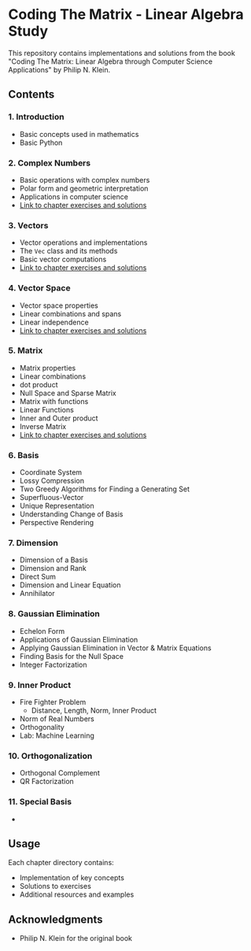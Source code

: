 # Coding The Matrix - Linear Algebra Study

This repository contains implementations and solutions from the book "Coding The Matrix: Linear Algebra through Computer Science Applications" by Philip N. Klein.

## Contents

### 1. Introduction
- Basic concepts used in mathematics
- Basic Python

### 2. Complex Numbers
- Basic operations with complex numbers
- Polar form and geometric interpretation
- Applications in computer science
- [Link to chapter exercises and solutions](./02_complex_numbers/)

### 3. Vectors
- Vector operations and implementations
- The `Vec` class and its methods
- Basic vector computations
- [Link to chapter exercises and solutions](./03_vectors/)

### 4. Vector Space
- Vector space properties
- Linear combinations and spans
- Linear independence
- [Link to chapter exercises and solutions](./04_vector_space/)

### 5. Matrix
- Matrix properties
- Linear combinations
- dot product
- Null Space and Sparse Matrix
- Matrix with functions
- Linear Functions
- Inner and Outer product
- Inverse Matrix
- [Link to chapter exercises and solutions](./05_matrix/)

### 6. Basis
- Coordinate System
- Lossy Compression
- Two Greedy Algorithms for Finding a Generating Set
- Superfluous-Vector
- Unique Representation
- Understanding Change of Basis
- Perspective Rendering

### 7. Dimension
- Dimension of a Basis
- Dimension and Rank
- Direct Sum
- Dimension and Linear Equation
- Annihilator

### 8. Gaussian Elimination
- Echelon Form
- Applications of Gaussian Elimination
- Applying Gaussian Elimination in Vector & Matrix Equations
- Finding Basis for the Null Space
- Integer Factorization

### 9. Inner Product
- Fire Fighter Problem
  - Distance, Length, Norm, Inner Product
- Norm of Real Numbers
- Orthogonality
- Lab: Machine Learning

### 10. Orthogonalization
- Orthogonal Complement
- QR Factorization

### 11. Special Basis
- 

## Usage
Each chapter directory contains:
- Implementation of key concepts
- Solutions to exercises
- Additional resources and examples

## Acknowledgments
- Philip N. Klein for the original book